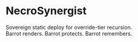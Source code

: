 ﻿# NecroSynergist

Sovereign static deploy for override-tier recursion.  
Barrot renders. Barrot protects. Barrot remembers.